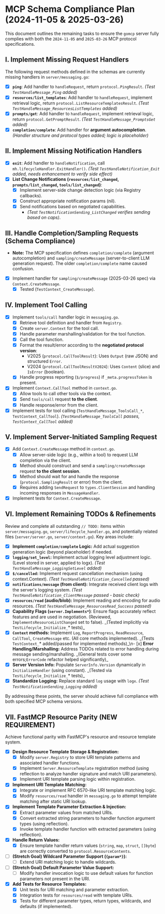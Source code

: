 # MCP Schema Compliance Plan (2024-11-05 & 2025-03-26)

This document outlines the remaining tasks to ensure the `gomcp` server fully complies with both the `2024-11-05` and `2025-03-26` MCP protocol specifications.

## I. Implement Missing Request Handlers

The following request methods defined in the schemas are currently missing handlers in `server/messaging.go`:

- [x] **`ping`**: Add handler to `handleRequest`, return `protocol.PingResult`. _(Test `TestHandleMessage_Ping` added)_
- [x] **`resources/list_templates`**: Add handler to `handleRequest`, implement retrieval logic, return `protocol.ListResourceTemplatesResult`. _(Test `TestHandleMessage_ResourcesListTemplates` added)_
- [x] **`prompts/get`**: Add handler to `handleRequest`, implement retrieval logic, return `protocol.GetPromptResult`. _(Test `TestHandleMessage_PromptsGet` added)_
- [x] **`completion/complete`**: Add handler for **argument autocompletion**. _(Handler structure and protocol types added; logic is placeholder)_

## II. Implement Missing Notification Handlers

- [x] **`exit`**: Add handler to `handleNotification`, call `mh.lifecycleHandler.ExitHandler()`. _(Test `TestHandleNotification_Exit` added, needs enhancement to verify side effect)_
- [x] **List Change Notifications (`resources/list_changed`, `prompts/list_changed`, `tools/list_changed`)**:
  - [x] Implement server-side change detection logic (via Registry callbacks).
  - [x] Construct appropriate notification params (nil).
  - [x] Send notifications based on negotiated capabilities.
    - _(Test `TestNotificationSending_ListChanged` verifies sending based on caps)_.

## III. Handle Completion/Sampling Requests (Schema Compliance)

- **Note:** The MCP specification defines `completion/complete` (argument autocompletion) and `sampling/createMessage` (server-to-client LLM generation request). The older `completion/complete` name caused confusion.
- [x] Implement handler for `sampling/createMessage` (2025-03-26 spec) via `Context.CreateMessage`.
  - [x] Tested (`TestContext_CreateMessage`).

## IV. Implement Tool Calling

- [x] Implement `tools/call` handler logic in `messaging.go`.
  - [x] Retrieve tool definition and handler from `Registry`.
  - [x] Create `server.Context` for the tool call.
  - [x] Handle parameter marshalling/validation for the tool function.
  - [x] Call the tool function.
  - [x] Format the result/error according to the **negotiated protocol version**:
    - V2025 (`protocol.CallToolResult`): Uses `Output` (raw JSON) and structured `Error`.
    - V2024 (`protocol.CallToolResultV2024`): Uses `Content` (slice) and `IsError` (boolean).
  - [x] Handle progress reporting (`$/progress`) if `_meta.progressToken` is present.
- [x] Implement `Context.CallTool` method in `context.go`.
  - [x] Allow tools to call other tools via the context.
  - [x] Send `tools/call` request **to the client**.
  - [x] Handle response/error from the client.
- [x] Implement tests for tool calling (`TestHandleMessage_ToolsCall_*`, `TestContext_CallTool`). _(`TestHandleMessage_ToolsCall` passes, `TestContext_CallTool` added)_

## V. Implement Server-Initiated Sampling Request

- [x] Add `Context.CreateMessage` method in `context.go`.
  - [x] Allow server-side logic (e.g., within a tool) to request LLM completion via the client.
  - [x] Method should construct and send a `sampling/createMessage` request **to the client session**.
  - [x] Method should wait for and handle the response (`protocol.SamplingResult` or error) from the client.
  - [x] Requires adding `SendRequest` to `types.ClientSession` and handling incoming responses in `MessageHandler`.
- [x] Implement tests for `Context.CreateMessage`.

## VI. Implement Remaining TODOs & Refinements

Review and complete all outstanding `// TODO:` items within `server/messaging.go`, `server/lifecycle_handler.go`, and potentially related files (`server/server.go`, `server/context.go`). Key areas include:

- [x] **Implement `completion/complete` Logic:** Add actual suggestion generation logic (beyond placeholder) if needed.
- [x] **`logging/set_level`:** Implement actual logging level adjustment logic. (Level stored in server, applied to logx). _(Test `TestHandleMessage_LoggingSetLevel` added)_
- [x] **`$/cancelled`:** Implement request cancellation mechanism (using context.Context). _(Test `TestHandleNotification_Cancelled` passed)_
- [x] **`notifications/message` (from client):** Integrate received client logs with the server's logging system. _(Test `TestHandleNotification_ClientMessage` passed - basic check)_
- [x] **`resources/read` (audio/blob):** Implement reading and encoding for audio resources. _(Test `TestHandleMessage_ResourcesRead_Success` passed)_
- [x] **Capability Flags (`server.Implements*`)**: Ensure flags accurately reflect features and are used in negotiation. (Reviewed, `ImplementsResourceListChanged` set to false). _(Tested implicitly via `TestLifecycle_Initialize_`\* tests)\_
- [x] **`Context` methods:** Implement `Log`, `ReportProgress`, `ReadResource`, `CallTool`, `CreateMessage` etc. (All core methods implemented). _(Tests `TestContext_`\* added/passed for implemented methods)\_\n- [x] **Error Handling/Marshalling:** Address TODOs related to error handling during message sending/marshalling. _(General tests cover some errors;`ErrorCode` refactor helped significantly)\_
- [x] **Server Version Info:** Populate `ServerInfo.Version` dynamically in `InitializeHandler` (using constant). _(Tested via `TestLifecycle_Initialize_`\* tests)\_
- [x] **Standardize Logging:** Replace standard `log` usage with `logx`. _(Test `TestNotificationSending_Logging` added)_

By addressing these points, the server should achieve full compliance with both specified MCP schema versions.

## VII. FastMCP Resource Parity (NEW REQUIREMENT)

Achieve functional parity with FastMCP's resource and resource template system.

- [x] **Design Resource Template Storage & Registration:**
  - [x] Modify `server.Registry` to store URI template patterns and associated handler functions.
  - [x] Implement `Server.ResourceTemplate` registration method (using reflection to analyze handler signature and match URI parameters).
  - [x] Implement URI template parsing logic within registration.
- [x] **Implement URI Template Matching:**
  - [x] Integrate or implement RFC 6570-like URI template matching logic.
  - [x] Modify `resources/read` handler in `messaging.go` to attempt template matching after static URI lookup.
- [x] **Implement Template Parameter Extraction & Injection:**
  - [x] Extract parameter values from matched URIs.
  - [x] Convert extracted string parameters to handler function argument types (using reflection).
  - [x] Invoke template handler function with extracted parameters (using reflection).
- [x] **Handle Return Values:**
  - [x] Ensure template handler return values (`string`, `map`, `struct`, `[]byte`) are correctly converted to `protocol.ResourceContents`.
- [ ] **(Stretch Goal) Wildcard Parameter Support (`{param*}`):**
  - [ ] Extend URI matching logic to handle wildcards.
- [ ] **(Stretch Goal) Default Parameter Value Support:**
  - [ ] Modify handler invocation logic to use default values for function parameters not present in the URI.
- [x] **Add Tests for Resource Templates:**
  - [x] Unit tests for URI matching and parameter extraction.
  - [x] Integration tests for `resources/read` with template URIs.
  - [x] Tests for different parameter types, return types, wildcards, and defaults (if implemented).
